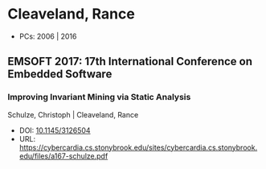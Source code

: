 # Cleaveland, Rance

* PCs: 2006 | 2016

## EMSOFT 2017: 17th International Conference on Embedded Software

### Improving Invariant Mining via Static Analysis
Schulze, Christoph | Cleaveland, Rance
* DOI: [10.1145/3126504](https://doi.org/10.1145/3126504)
* URL: <https://cybercardia.cs.stonybrook.edu/sites/cybercardia.cs.stonybrook.edu/files/a167-schulze.pdf>


